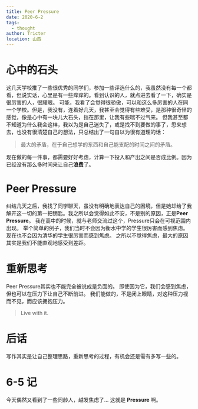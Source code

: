 ```yaml
---
title: Peer Pressure
date: 2020-6-2
tags: 
  - thought
author: Tricter
location: 山西  
---
```


# 心中的石头

这几天学校推了一些很优秀的同学们，参加一些评选什么的，我虽然没有每一个都看，但说实话，心里是有一些痒痒的。看到认识的人，就点进去看了一下，确实是很厉害的人，很耀眼。
可能，我看了会觉得很骄傲，可以和这么多厉害的人在同一个学校。但是，我没有，连着好几天，我甚至会觉得有些难受，是那种很奇怪的感觉，像是心中有一块儿大石头，挡在那里，让我有些喘不过气来。
但我甚至都不知道为什么我会这样，我以为是自己迷失了，或是找不到要做的事了，思来想去，也没有很清楚自己的想法，只总结出了一句自以为很有道理的话：

> 最大的矛盾，在于自己想学的东西和自己能支配的时间之间的矛盾。

现在做的每一件事，都需要好好考虑，计算一下投入和产出之间是否成比例。因为已经没有那么多时间来让自己**浪费**了。

# Peer Pressure

纠结几天之后，我找了同学聊天，虽没有明确地表达自己的困境，但是她却给了我解开这一切的第一把钥匙。我之所以会觉得如此不安，不是别的原因，正是**Peer Pressure**。
我在高中的时候，就与老师交流过这个，Pressure只会在可视范围内出现。
举个简单的例子，我们当时不会因为衡水中学的学生很厉害而感到焦虑。现在也不会因为清华的学生很厉害而感到焦虑。
之所以不觉得焦虑，最大的原因其实是我们不能直观地感受到差距。

# 重新思考

Peer Pressure其实也不能完全被说成是负面的。
即使因为它，我们会感到焦虑，但也可以在压力下让自己不断前进。
我们能做的，不是闭上眼睛，对这种压力视而不见，而应该拥抱压力。

> Live with it.

# 后话

写作其实是让自己整理思路，重新思考的过程，有机会还是需有多写一些的。

# 6-5 记

今天偶然又看到了一些同龄人，越发焦虑了...
这就是 **Pressure** 啊。